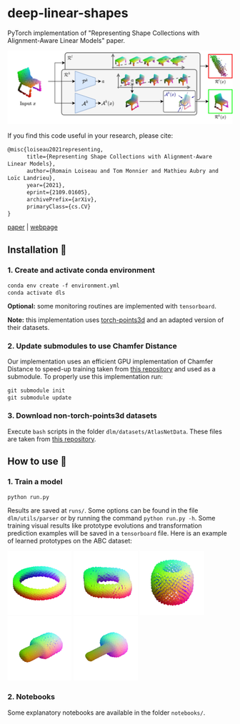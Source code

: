 # deep-linear-shapes

PyTorch implementation of "Representing Shape Collections with Alignment-Aware Linear Models" paper.

![pipeline](media/pipeline.jpg)

If you find this code useful in your research, please cite:

```
@misc{loiseau2021representing,
      title={Representing Shape Collections with Alignment-Aware Linear Models}, 
      author={Romain Loiseau and Tom Monnier and Mathieu Aubry and Loïc Landrieu},
      year={2021},
      eprint={2109.01605},
      archivePrefix={arXiv},
      primaryClass={cs.CV}
}
```

[paper](https://arxiv.org/abs/2109.01605) | [webpage](https://romainloiseau.github.io/deep-linear-shapes/)

## Installation :star2:

### 1. Create and activate conda environment

```
conda env create -f environment.yml
conda activate dls
```

**Optional:** some monitoring routines are implemented with `tensorboard`.

**Note:** this implementation uses [torch-points3d](https://github.com/nicolas-chaulet/torch-points3d) and an adapted version of their datasets.

### 2. Update submodules to use Chamfer Distance

Our implementation uses an efficient GPU implementation of Chamfer Distance to speed-up training taken from [this repository](https://github.com/ThibaultGROUEIX/ChamferDistancePytorch) and used as a submodule. To properly use this implementation run:

```
git submodule init
git submodule update
```

### 3. Download non-torch-points3d datasets

Execute `bash` scripts in the folder `dlm/datasets/AtlasNetData`. These files are taken from [this repository](https://github.com/ThibaultGROUEIX/AtlasNet).

## How to use :rocket:

### 1. Train a model

```
python run.py
```

Results are saved at `runs/`. Some options can be found in the file `dlm/utils/parser` or by running the command `python run.py -h`.
Some training visual results like prototype evolutions and transformation prediction examples will be 
saved in a `tensorboard` file. Here is an example of learned prototypes on the ABC dataset:

![prototypes](media/prototype_8_field_0.gif)
![prototypes](media/prototype_6_field_1.gif)
![prototypes](media/prototype_40_field_1.gif)
![prototypes](media/prototype_7_field_0.gif)
![prototypes](media/prototype_7_field_1.gif)

### 2. Notebooks

Some explanatory notebooks are available in the folder `notebooks/`.
